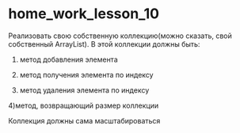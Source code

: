 # home_work_lesson_10

Реализовать свою собственную коллекцию(можно сказать, свой собственный ArrayList).
В этой коллекции должны быть:                                               
1) метод добавления элемента                                                  
2) метод получения элемента по индексу

3) метод удаления элемента по индексу

4)метод, возвращающий размер коллекции

Коллекция должны сама масштабироваться

